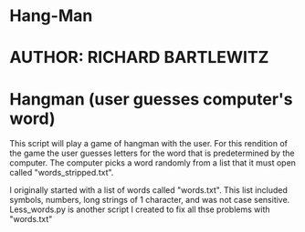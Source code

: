 # Hang-Man
# AUTHOR: RICHARD BARTLEWITZ
# Hangman (user guesses computer's word)


This script will play a game of hangman with the user.  For this rendition of the game the user guesses letters for the word that is predetermined by the computer.
The computer picks a word randomly from a list that it must open called "words_stripped.txt".


I originally started with a list of words called "words.txt".  This list included symbols, numbers, long strings of 1 character, and was not case sensitive.
Less_words.py is another script I created to fix all thse problems with "words.txt"
